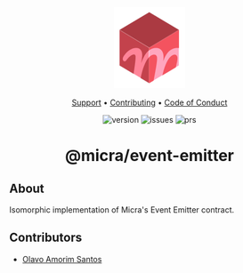 <p align="center">
  <img src="https://raw.githubusercontent.com/micrajs/.github/latest/assets/micra-logo.png" />
</p>

<p align="center">
  <a href="https://github.com/micrajs/.github/blob/latest/SUPPORT.md">Support</a> •
  <a href="https://github.com/micrajs/.github/blob/latest/CONTRIBUTING.md">Contributing</a> •
  <a href="https://github.com/micrajs/.github/blob/latest/CODE_OF_CONDUCT.md">Code of Conduct</a>
</p>

<p align="center">
  <img alt="version" src="https://img.shields.io/npm/v/@micra/event-emitter?color=%23F3626C&logo=npm" />
  <img alt="issues" src="https://img.shields.io/github/issues-search/micrajs/community?color=%23F3626C&label=Issues&logo=github&query=label%3A%22Project%3A%20event-emitter%22" />
  <img alt="prs" src="https://img.shields.io/github/issues-pr/micrajs/event-emitter?color=%23F3626C&label=Pull%20requests&logo=github" />
</p>

<h1 align="center">@micra/event-emitter</h1>

## About

Isomorphic implementation of Micra's Event Emitter contract.

## Contributors

- [Olavo Amorim Santos](https://github.com/olavoasantos)

